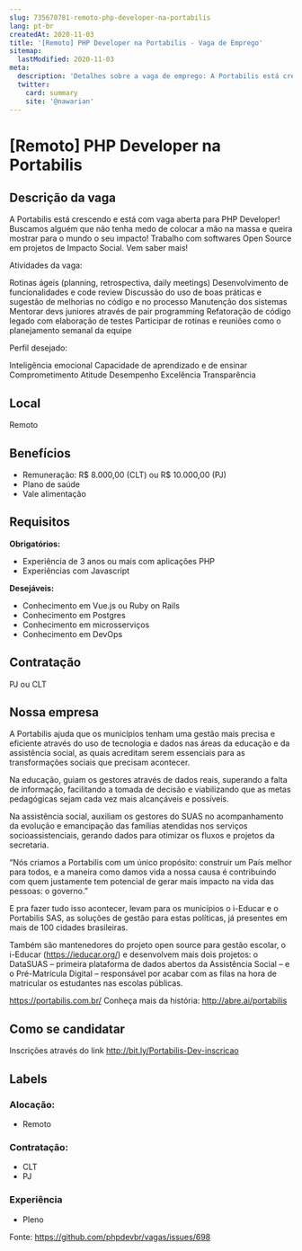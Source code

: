 ```yaml
---
slug: 735670781-remoto-php-developer-na-portabilis
lang: pt-br
createdAt: 2020-11-03
title: '[Remoto] PHP Developer na Portabilis - Vaga de Emprego'
sitemap:
  lastModified: 2020-11-03
meta:
  description: 'Detalhes sobre a vaga de emprego: A Portabilis está crescendo e está com vaga aberta para PHP Developer! Buscamos alguém que não tenha medo de colocar a mão na massa e queira mostrar para o mundo o seu impacto! Trabalho com softwares Open Source em projetos de Impacto Social. Vem saber mais! Atividades da vaga: Rotinas ágeis (planning, retrospectiva, daily meetings) Desenvolvimento de funcionalidades e code review Discussão do uso de boas práticas e sugestão de melhorias no código e no processo Manutenção dos sistemas Mentorar devs juniores através de pair programming Refatoração de código legado com elaboração de testes Participar de rotinas e reuniões como o planejamento semanal da equipe Perfil desejado: Inteligência emocional Capacidade de aprendizado e de ensinar Comprometimento Atitude Desempenho Excelência Transparência'
  twitter:
    card: summary
    site: '@nawarian'
---
```


# [Remoto] PHP Developer na Portabilis

## Descrição da vaga

A Portabilis está crescendo e está com vaga aberta para PHP Developer! Buscamos alguém que não tenha medo de colocar a mão na massa e queira mostrar para o mundo o seu impacto! Trabalho com softwares Open Source em projetos de Impacto Social. Vem saber mais!

Atividades da vaga:

Rotinas ágeis (planning, retrospectiva, daily meetings)
Desenvolvimento de funcionalidades e code review
Discussão do uso de boas práticas e sugestão de melhorias no código e no processo
Manutenção dos sistemas
Mentorar devs juniores através de pair programming
Refatoração de código legado com elaboração de testes
Participar de rotinas e reuniões como o planejamento semanal da equipe

Perfil desejado:

Inteligência emocional
Capacidade de aprendizado e de ensinar
Comprometimento
Atitude 
Desempenho 
Excelência
Transparência

## Local

Remoto

## Benefícios

- Remuneração: R$ 8.000,00 (CLT) ou R$ 10.000,00 (PJ)
- Plano de saúde
- Vale alimentação

## Requisitos

**Obrigatórios:**
- Experiência de 3 anos ou mais com aplicações PHP 
- Experiências com Javascript

**Desejáveis:**
- Conhecimento em Vue.js ou Ruby on Rails
- Conhecimento em Postgres
- Conhecimento em microsserviços 
- Conhecimento em DevOps

## Contratação

PJ ou CLT

## Nossa empresa

A Portabilis ajuda que os municípios tenham uma gestão mais precisa e eficiente através do uso de tecnologia e dados nas áreas da educação e da assistência social, as quais acreditam serem essenciais para as transformações sociais que precisam acontecer.

Na educação, guiam os gestores através de dados reais, superando a falta de informação, facilitando a tomada de decisão e viabilizando que as metas pedagógicas sejam cada vez mais alcançáveis e possíveis.

Na assistência social, auxiliam os gestores do SUAS no acompanhamento da evolução e emancipação das famílias atendidas nos serviços socioassistenciais, gerando dados para otimizar os fluxos e projetos da secretaria.

“Nós criamos a Portabilis com um único propósito: construir um País melhor para todos, e a maneira como damos vida a nossa causa é contribuindo com quem justamente tem potencial de gerar mais impacto na vida das pessoas: o governo.”

E pra fazer tudo isso acontecer, levam para os municípios o i-Educar e o Portabilis SAS, as soluções de gestão para estas políticas, já presentes em mais de 100 cidades brasileiras.

Também são mantenedores do projeto open source para gestão escolar, o i-Educar (https://ieducar.org/) e desenvolvem mais dois projetos: o DataSUAS – primeira plataforma de dados abertos da Assistência Social – e o Pré-Matrícula Digital – responsável por acabar com as filas na hora de matricular os estudantes nas escolas públicas.

https://portabilis.com.br/
Conheça mais da história: http://abre.ai/portabilis 

## Como se candidatar

Inscrições através do link http://bit.ly/Portabilis-Dev-inscricao

## Labels

### Alocação:
- Remoto

### Contratação:
- CLT
- PJ

### Experiência
- Pleno


Fonte: https://github.com/phpdevbr/vagas/issues/698